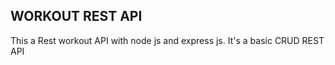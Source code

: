 ## WORKOUT REST API

This a Rest workout API with node js and express js.
It's a basic CRUD REST API
